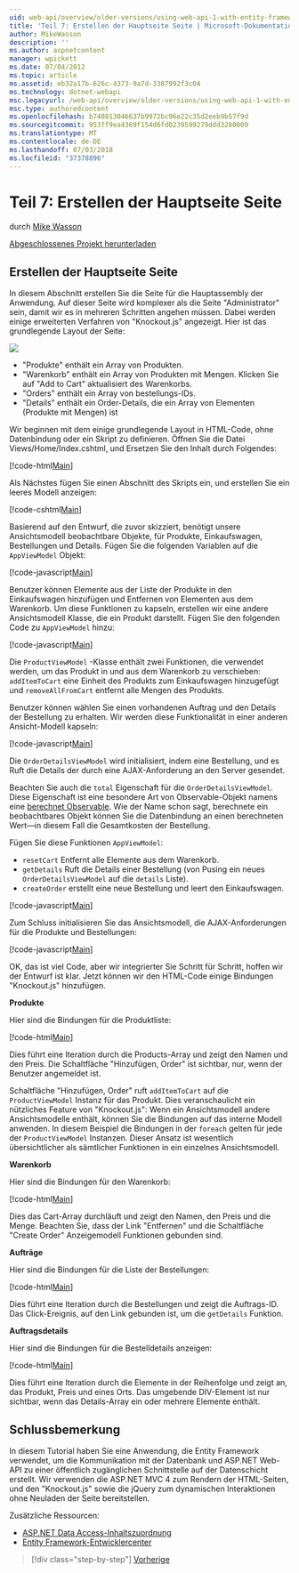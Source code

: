 ```yaml
---
uid: web-api/overview/older-versions/using-web-api-1-with-entity-framework-5/using-web-api-with-entity-framework-part-7
title: 'Teil 7: Erstellen der Hauptseite Seite | Microsoft-Dokumentation'
author: MikeWasson
description: ''
ms.author: aspnetcontent
manager: wpickett
ms.date: 07/04/2012
ms.topic: article
ms.assetid: eb32a17b-626c-4373-9a7d-3387992f3c04
ms.technology: dotnet-webapi
msc.legacyurl: /web-api/overview/older-versions/using-web-api-1-with-entity-framework-5/using-web-api-with-entity-framework-part-7
msc.type: authoredcontent
ms.openlocfilehash: b748813046637b9972bc96e22c35d2eeb9b57f9d
ms.sourcegitcommit: 953ff9ea4369f154d6fd0239599279ddd3280009
ms.translationtype: MT
ms.contentlocale: de-DE
ms.lasthandoff: 07/03/2018
ms.locfileid: "37378896"
---
```

<a name="part-7-creating-the-main-page"></a>Teil 7: Erstellen der Hauptseite Seite
====================
durch [Mike Wasson](https://github.com/MikeWasson)

[Abgeschlossenes Projekt herunterladen](http://code.msdn.microsoft.com/ASP-NET-Web-API-with-afa30545)

## <a name="creating-the-main-page"></a>Erstellen der Hauptseite Seite

In diesem Abschnitt erstellen Sie die Seite für die Hauptassembly der Anwendung. Auf dieser Seite wird komplexer als die Seite "Administrator" sein, damit wir es in mehreren Schritten angehen müssen. Dabei werden einige erweiterten Verfahren von "Knockout.js" angezeigt. Hier ist das grundlegende Layout der Seite:

![](using-web-api-with-entity-framework-part-7/_static/image1.png)

- "Produkte" enthält ein Array von Produkten.
- "Warenkorb" enthält ein Array von Produkten mit Mengen. Klicken Sie auf "Add to Cart" aktualisiert des Warenkorbs.
- "Orders" enthält ein Array von bestellungs-IDs.
- "Details" enthält ein Order-Details, die ein Array von Elementen (Produkte mit Mengen) ist

Wir beginnen mit dem einige grundlegende Layout in HTML-Code, ohne Datenbindung oder ein Skript zu definieren. Öffnen Sie die Datei Views/Home/Index.cshtml, und Ersetzen Sie den Inhalt durch Folgendes:

[!code-html[Main](using-web-api-with-entity-framework-part-7/samples/sample1.html)]

Als Nächstes fügen Sie einen Abschnitt des Skripts ein, und erstellen Sie ein leeres Modell anzeigen:

[!code-cshtml[Main](using-web-api-with-entity-framework-part-7/samples/sample2.cshtml)]

Basierend auf den Entwurf, die zuvor skizziert, benötigt unsere Ansichtsmodell beobachtbare Objekte, für Produkte, Einkaufswagen, Bestellungen und Details. Fügen Sie die folgenden Variablen auf die `AppViewModel` Objekt:

[!code-javascript[Main](using-web-api-with-entity-framework-part-7/samples/sample3.js)]

Benutzer können Elemente aus der Liste der Produkte in den Einkaufswagen hinzufügen und Entfernen von Elementen aus dem Warenkorb. Um diese Funktionen zu kapseln, erstellen wir eine andere Ansichtsmodell Klasse, die ein Produkt darstellt. Fügen Sie den folgenden Code zu `AppViewModel` hinzu:

[!code-javascript[Main](using-web-api-with-entity-framework-part-7/samples/sample4.js?highlight=4)]

Die `ProductViewModel` -Klasse enthält zwei Funktionen, die verwendet werden, um das Produkt in und aus dem Warenkorb zu verschieben: `addItemToCart` eine Einheit des Produkts zum Einkaufswagen hinzugefügt und `removeAllFromCart` entfernt alle Mengen des Produkts.

Benutzer können wählen Sie einen vorhandenen Auftrag und den Details der Bestellung zu erhalten. Wir werden diese Funktionalität in einer anderen Ansicht-Modell kapseln:

[!code-javascript[Main](using-web-api-with-entity-framework-part-7/samples/sample5.js?highlight=4)]

Die `OrderDetailsViewModel` wird initialisiert, indem eine Bestellung, und es Ruft die Details der durch eine AJAX-Anforderung an den Server gesendet.

Beachten Sie auch die `total` Eigenschaft für die `OrderDetailsViewModel`. Diese Eigenschaft ist eine besondere Art von Observable-Objekt namens eine [berechnet Observable](http://knockoutjs.com/documentation/computedObservables.html). Wie der Name schon sagt, berechnete ein beobachtbares Objekt können Sie die Datenbindung an einen berechneten Wert&#8212;in diesem Fall die Gesamtkosten der Bestellung.

Fügen Sie diese Funktionen `AppViewModel`:

- `resetCart` Entfernt alle Elemente aus dem Warenkorb.
- `getDetails` Ruft die Details einer Bestellung (von Pusing ein neues `OrderDetailsViewModel` auf die `details` Liste).
- `createOrder` erstellt eine neue Bestellung und leert den Einkaufswagen.


[!code-javascript[Main](using-web-api-with-entity-framework-part-7/samples/sample6.js?highlight=4)]

Zum Schluss initialisieren Sie das Ansichtsmodell, die AJAX-Anforderungen für die Produkte und Bestellungen:

[!code-javascript[Main](using-web-api-with-entity-framework-part-7/samples/sample7.js)]

OK, das ist viel Code, aber wir integrierter Sie Schritt für Schritt, hoffen wir der Entwurf ist klar. Jetzt können wir den HTML-Code einige Bindungen "Knockout.js" hinzufügen.

**Produkte**

Hier sind die Bindungen für die Produktliste:

[!code-html[Main](using-web-api-with-entity-framework-part-7/samples/sample8.html)]

Dies führt eine Iteration durch die Products-Array und zeigt den Namen und den Preis. Die Schaltfläche "Hinzufügen, Order" ist sichtbar, nur, wenn der Benutzer angemeldet ist.

Schaltfläche "Hinzufügen, Order" ruft `addItemToCart` auf die `ProductViewModel` Instanz für das Produkt. Dies veranschaulicht ein nützliches Feature von "Knockout.js": Wenn ein Ansichtsmodell andere Ansichtsmodelle enthält, können Sie die Bindungen auf das interne Modell anwenden. In diesem Beispiel die Bindungen in der `foreach` gelten für jede der `ProductViewModel` Instanzen. Dieser Ansatz ist wesentlich übersichtlicher als sämtlicher Funktionen in ein einzelnes Ansichtsmodell.

**Warenkorb**

Hier sind die Bindungen für den Warenkorb:

[!code-html[Main](using-web-api-with-entity-framework-part-7/samples/sample9.html)]

Dies das Cart-Array durchläuft und zeigt den Namen, den Preis und die Menge. Beachten Sie, dass der Link "Entfernen" und die Schaltfläche "Create Order" Anzeigemodell Funktionen gebunden sind.

**Aufträge**

Hier sind die Bindungen für die Liste der Bestellungen:

[!code-html[Main](using-web-api-with-entity-framework-part-7/samples/sample10.html)]

Dies führt eine Iteration durch die Bestellungen und zeigt die Auftrags-ID. Das Click-Ereignis, auf den Link gebunden ist, um die `getDetails` Funktion.

**Auftragsdetails**

Hier sind die Bindungen für die Bestelldetails anzeigen:

[!code-html[Main](using-web-api-with-entity-framework-part-7/samples/sample11.html)]

Dies führt eine Iteration durch die Elemente in der Reihenfolge und zeigt an, das Produkt, Preis und eines Orts. Das umgebende DIV-Element ist nur sichtbar, wenn das Details-Array ein oder mehrere Elemente enthält.

## <a name="conclusion"></a>Schlussbemerkung

In diesem Tutorial haben Sie eine Anwendung, die Entity Framework verwendet, um die Kommunikation mit der Datenbank und ASP.NET Web-API zu einer öffentlich zugänglichen Schnittstelle auf der Datenschicht erstellt. Wir verwenden die ASP.NET MVC 4 zum Rendern der HTML-Seiten, und den "Knockout.js" sowie die jQuery zum dynamischen Interaktionen ohne Neuladen der Seite bereitstellen.

Zusätzliche Ressourcen:

- [ASP.NET Data Access-Inhaltszuordnung](https://msdn.microsoft.com/library/6759sth4.aspx)
- [Entity Framework-Entwicklercenter](https://msdn.microsoft.com/data/ef)

> [!div class="step-by-step"]
> [Vorherige](using-web-api-with-entity-framework-part-6.md)
